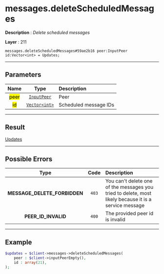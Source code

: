 # messages.deleteScheduledMessages

**Description** : *Delete scheduled messages*

**Layer** : 211

```tl
messages.deleteScheduledMessages#59ae2b16 peer:InputPeer id:Vector<int> = Updates;
```

---

## Parameters

| Name | Type | Description |
| :---: | :---: | :--- |
| <mark>peer</mark> | [`InputPeer`](type/InputPeer) | Peer |
| <mark>id</mark> | [`Vector<int>`](type/int) | Scheduled message IDs |

---

## Result

[Updates](type/Updates)

---

## Possible Errors

| Type | Code | Description |
| :---: | :---: | :--- |
| **MESSAGE_DELETE_FORBIDDEN** | `403` | You can't delete one of the messages you tried to delete, most likely because it is a service message |
| **PEER_ID_INVALID** | `400` | The provided peer id is invalid |

---

## Example

```php
$updates = $client->messages->deleteScheduledMessages(
	peer : $client->inputPeerEmpty(),
	id : array(21),
);
```